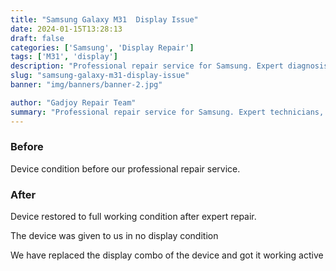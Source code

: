 ```yaml
---
title: "Samsung Galaxy M31  Display Issue"
date: 2024-01-15T13:28:13
draft: false
categories: ['Samsung', 'Display Repair']
tags: ['M31', 'display']
description: "Professional repair service for Samsung. Expert diagnosis and quality repairs in Bangalore."
slug: "samsung-galaxy-m31-display-issue"
banner: "img/banners/banner-2.jpg"

author: "Gadjoy Repair Team"
summary: "Professional repair service for Samsung. Expert technicians, quality parts, warranty included."
---
```


### Before

Device condition before our professional repair service.

### After

Device restored to full working condition after expert repair.

The device was given to us in no display condition

We have replaced the display combo of the device and got it working active